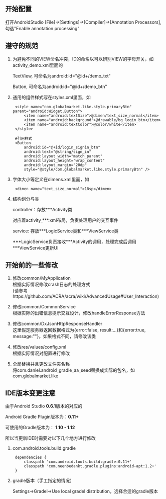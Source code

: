 ## 开始配置

打开AndroidStudio [File]->[Settings]->[Compiler]->[Annotation Processors],勾选"Enable annotation processing"


## 遵守的规范

1. 为避免不同的VIEW命名冲突，ID的命名以可以辨别VIEW的字母开关，如activity_demo.xml里面的

	TextView, 可命名为android:id="@id+/demo\_txt"	

	Button, 可命名为android:id="@id+/demo\_btn"

2. 通用的组件样式写在styles.xml里面，如	
  	
		<style name="com.globalmarket.like.style.primaryBtn" parent="android:Widget.Button">
		    <item name="android:textSize">@dimen/text_size_normal</item>
		    <item name="android:background">@drawable/bg_login_btn</item>
		    <item name="android:textColor">@color/white</item>
		</style>       
        
        #引用样式
        <Button
            android:id="@+id/login_signin_btn"
            android:text="@string/sign_in"
            android:layout_width="match_parent"
            android:layout_height="wrap_content"
            android:layout_margin="20dp"
            style="@style/com.globalmarket.like.style.primaryBtn" />

3. 字体大小等定义在dimens.xml里面，如

		<dimen name="text_size_normal">18sp</dimen>
        
4. 结构划分与类
	
  	controller：存放\*\*\*Activity类	

    对应着activity_\*\*\*.xml布局，负责处理用户的交互事件
    
    service: 存放\*\*\*LogicService类和\*\*\*ViewService类		

    \*\*\*LogicService负责接收\*\*\*Activity的调用，处理完成后调用\*\*\*ViewService更新UI
        

## 开始前的一些修改

1. 修改common/MyApplication  
	根据实际情况修改crash日志的处理方式    
    (请参考https://github.com/ACRA/acra/wiki/AdvancedUsage#User_Interaction)
    
2. 修改common/CommonService  
	根据实际的出错信息提示交互设计，修改handleErrorResponse方法
    
3. 修改common/DxJsonHttpResponseHandler    
	这里假定服务器返回数据格式为{error:false, result:...}和{error:true, message:""}。如果格式不同，请修改该类
    
4. 修改res/values/config.xml  
	根据实际情况对配置进行修改
    
5. 全局替换并且更改文件夹名称		
	将com.daniel.android_gradle_aa_seed替换成实际的包名，如com.globalmarket.like

## IDE版本变更注意

由于Android Studio **0.6.1**版本的对应的		

Android Gradle Plugin版本为：**0.11+**

可使用的Gradle版本为： **1.10 - 1.12**

所以当更新IDE时需要对以下几个地方进行修改

1. com.android.tools.build:gradle

	    dependencies {
	        classpath 'com.android.tools.build:gradle:0.11+'
	        classpath 'com.neenbedankt.gradle.plugins:android-apt:1.2+'
	    }

2. gradle版本（手工指定的情况）

   	Settings->Gradel->Use local gradel distribution，选择合适的gradle版本
